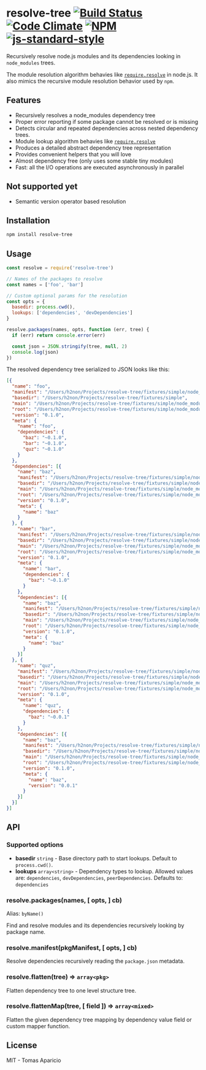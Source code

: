 # resolve-tree [![Build Status](https://api.travis-ci.org/h2non/resolve-tree.svg?branch=master&style=flat)](https://travis-ci.org/h2non/resolve-tree) [![Code Climate](https://codeclimate.com/github/h2non/resolve-tree/badges/gpa.svg)](https://codeclimate.com/github/h2non/resolve-tree) [![NPM](https://img.shields.io/npm/v/resolve-tree.svg)](https://www.npmjs.org/package/resolve-tree) [![js-standard-style](https://img.shields.io/badge/code%20style-standard-brightgreen.svg)](http://standardjs.com)

Recursively resolve node.js modules and its dependencies looking in `node_modules` trees.

The module resolution algorithm behavies like [`require.resolve`](https://nodejs.org/docs/v0.4.8/api/all.html#all_Together...) in node.js.
It also mimics the recursive module resolution behavior used by `npm`.

## Features

- Recursively resolves a node_modules dependency tree
- Proper error reporting if some package cannot be resolved or is missing
- Detects circular and repeated dependencies across nested dependency trees.
- Module lookup algorithm behavies like [`require.resolve`](https://nodejs.org/docs/v0.4.8/api/all.html#all_Together...)
- Produces a detailed abstract dependency tree representation
- Provides convenient helpers that you will love
- Almost dependency free (only uses some stable tiny modules)
- Fast: all the I/O operations are executed asynchronously in parallel

## Not supported yet

- Semantic version operator based resolution

## Installation

```bash
npm install resolve-tree
```

## Usage

```js
const resolve = require('resolve-tree')

// Names of the packages to resolve
const names = ['foo', 'bar']

// Custom optional params for the resolution
const opts = {
  basedir: process.cwd(),
  lookups: ['dependencies', 'devDependencies']
}

resolve.packages(names, opts, function (err, tree) {
  if (err) return console.error(err)

  const json = JSON.stringify(tree, null, 2)
  console.log(json)
})
```

The resolved dependency tree serialized to JSON looks like this:
```json
[{
  "name": "foo",
  "manifest": "/Users/h2non/Projects/resolve-tree/fixtures/simple/node_modules/foo/package.json",
  "basedir": "/Users/h2non/Projects/resolve-tree/fixtures/simple",
  "main": "/Users/h2non/Projects/resolve-tree/fixtures/simple/node_modules/foo/index.js",
  "root": "/Users/h2non/Projects/resolve-tree/fixtures/simple/node_modules/foo",
  "version": "0.1.0",
  "meta": {
    "name": "foo",
    "dependencies": {
      "baz": "~0.1.0",
      "bar": "~0.1.0",
      "quz": "~0.1.0"
    }
  },
  "dependencies": [{
    "name": "baz",
    "manifest": "/Users/h2non/Projects/resolve-tree/fixtures/simple/node_modules/baz/package.json",
    "basedir": "/Users/h2non/Projects/resolve-tree/fixtures/simple/node_modules/foo",
    "main": "/Users/h2non/Projects/resolve-tree/fixtures/simple/node_modules/baz/index.js",
    "root": "/Users/h2non/Projects/resolve-tree/fixtures/simple/node_modules/baz",
    "version": "0.1.0",
    "meta": {
      "name": "baz"
    }
  }, {
    "name": "bar",
    "manifest": "/Users/h2non/Projects/resolve-tree/fixtures/simple/node_modules/bar/package.json",
    "basedir": "/Users/h2non/Projects/resolve-tree/fixtures/simple/node_modules/foo",
    "main": "/Users/h2non/Projects/resolve-tree/fixtures/simple/node_modules/bar/index.js",
    "root": "/Users/h2non/Projects/resolve-tree/fixtures/simple/node_modules/bar",
    "version": "0.1.0",
    "meta": {
      "name": "bar",
      "dependencies": {
        "baz": "~0.1.0"
      }
    },
    "dependencies": [{
      "name": "baz",
      "manifest": "/Users/h2non/Projects/resolve-tree/fixtures/simple/node_modules/baz/package.json",
      "basedir": "/Users/h2non/Projects/resolve-tree/fixtures/simple/node_modules/bar",
      "main": "/Users/h2non/Projects/resolve-tree/fixtures/simple/node_modules/baz/index.js",
      "root": "/Users/h2non/Projects/resolve-tree/fixtures/simple/node_modules/baz",
      "version": "0.1.0",
      "meta": {
        "name": "baz"
      }
    }]
  }, {
    "name": "quz",
    "manifest": "/Users/h2non/Projects/resolve-tree/fixtures/simple/node_modules/foo/node_modules/quz/package.json",
    "basedir": "/Users/h2non/Projects/resolve-tree/fixtures/simple/node_modules/foo",
    "main": "/Users/h2non/Projects/resolve-tree/fixtures/simple/node_modules/foo/node_modules/quz/index.js",
    "root": "/Users/h2non/Projects/resolve-tree/fixtures/simple/node_modules/foo/node_modules/quz",
    "version": "0.1.0",
    "meta": {
      "name": "quz",
      "dependencies": {
        "baz": "~0.0.1"
      }
    },
    "dependencies": [{
      "name": "baz",
      "manifest": "/Users/h2non/Projects/resolve-tree/fixtures/simple/node_modules/foo/node_modules/quz/node_modules/baz/package.json",
      "basedir": "/Users/h2non/Projects/resolve-tree/fixtures/simple/node_modules/foo/node_modules/quz",
      "main": "/Users/h2non/Projects/resolve-tree/fixtures/simple/node_modules/foo/node_modules/quz/node_modules/baz/index.js",
      "root": "/Users/h2non/Projects/resolve-tree/fixtures/simple/node_modules/foo/node_modules/quz/node_modules/baz",
      "version": "0.1.0",
      "meta": {
        "name": "baz",
        "version": "0.0.1"
      }
    }]
  }]
}]
```

## API

### Supported options

- **basedir** `string` - Base directory path to start lookups. Default to `process.cwd()`.
- **lookups** `array<string>` - Dependency types to lookup. Allowed values are: `dependencies`, `devDependencies`, `peerDependencies`. Defaults to: `dependencies`

### resolve.packages(names, [ opts, ] cb)
Alias: `byName()`

Find and resolve modules and its dependencies recursively looking by package name.

### resolve.manifest(pkgManifest, [ opts, ] cb)

Resolve dependencies recursively reading the `package.json` metadata.

### resolve.flatten(tree) => `array<pkg>`

Flatten dependency tree to one level structure tree.

### resolve.flattenMap(tree, [ field ]) => `array<mixed>`

Flatten the given dependency tree mapping by dependency value field or custom mapper function.

## License

MIT - Tomas Aparicio
